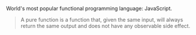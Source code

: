 World's most popular functional programming language: JavaScript.

> A pure function is a function that, given the same input, will always return the same output and does not have any observable side effect.

